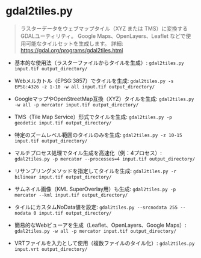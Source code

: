 # gdal2tiles.py

> ラスターデータをウェブマップタイル（XYZ または TMS）に変換するGDALユーティリティ。
> Google Maps、OpenLayers、Leaflet などで使用可能なタイルセットを生成します。
> 詳細: https://gdal.org/programs/gdal2tiles.html

- 基本的な使用法（ラスターファイルからタイルを生成）:
  `gdal2tiles.py input.tif output_directory/`

- Webメルカトル（EPSG:3857）でタイルを生成:
  `gdal2tiles.py -s EPSG:4326 -z 1-10 -w all input.tif output_directory/`

- GoogleマップやOpenStreetMap互換（XYZ）タイルを生成:
  `gdal2tiles.py -w all -p mercator input.tif output_directory/`

- TMS（Tile Map Service）形式でタイルを生成:
  `gdal2tiles.py -p geodetic input.tif output_directory/`

- 特定のズームレベル範囲のタイルのみを生成:
  `gdal2tiles.py -z 10-15 input.tif output_directory/`

- マルチプロセス処理でタイル生成を高速化（例：4プロセス）:
  `gdal2tiles.py -p mercator --processes=4 input.tif output_directory/`

- リサンプリングメソッドを指定してタイルを生成:
  `gdal2tiles.py -r bilinear input.tif output_directory/`

- サムネイル画像（KML SuperOverlay用）も生成:
  `gdal2tiles.py -p mercator --kml input.tif output_directory/`

- タイルにカスタムNoData値を設定:
  `gdal2tiles.py --srcnodata 255 --nodata 0 input.tif output_directory/`

- 簡易的なWebビューアを生成（Leaflet、OpenLayers、Google Maps）:
  `gdal2tiles.py -w all -p mercator input.tif output_directory/`

- VRTファイルを入力として使用（複数ファイルのタイル化）:
  `gdal2tiles.py input.vrt output_directory/`
